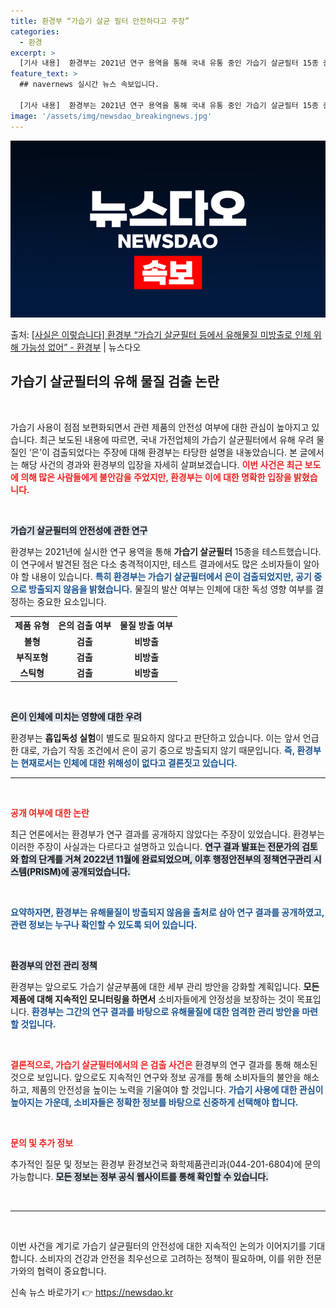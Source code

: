 ```yaml
---
title: 환경부 “가습기 살균 필터 안전하다고 주장”
categories:
  - 환경
excerpt: >
  [기사 내용]  환경부는 2021년 연구 용역을 통해 국내 유통 중인 가습기 살균필터 15종 중 5종에서 유…
feature_text: >
  ## navernews 실시간 뉴스 속보입니다.

  [기사 내용]  환경부는 2021년 연구 용역을 통해 국내 유통 중인 가습기 살균필터 15종 중 5종에서 유…
image: '/assets/img/newsdao_breakingnews.jpg'
---
```


![뉴스다오 속보](/assets/img/newsdao_breakingnews.jpg)

<p>출처: <a href="https://newsdao.kr/2126" rel="dofollow">[사실은 이렇습니다] 환경부 “가습기 살균필터 등에서 유해물질 미방출로 인체 위해 가능성 없어” - 환경부</a> | 뉴스다오</p>

<h2 data-ke-size="size26">가습기 살균필터의 유해 물질 검출 논란</h2>

<p data-ke-size="size16">&nbsp;</p>

가습기 사용이 점점 보편화되면서 관련 제품의 안전성 여부에 대한 관심이 높아지고 있습니다. 최근 보도된 내용에 따르면, 국내 가전업체의 가습기 살균필터에서 유해 우려 물질인 ‘은’이 검출되었다는 주장에 대해 환경부는 타당한 설명을 내놓았습니다. 본 글에서는 해당 사건의 경과와 환경부의 입장을 자세히 살펴보겠습니다. <b><span style="color: #ee2323;">이번 사건은 최근 보도에 의해 많은 사람들에게 불안감을 주었지만, 환경부는 이에 대한 명확한 입장을 밝혔습니다.</span></b>

<p data-ke-size="size16">&nbsp;</p>

<b><span style="background-color: #21538527;">가습기 살균필터의 안전성에 관한 연구</span></b>

환경부는 2021년에 실시한 연구 용역을 통해 <b>가습기 살균필터</b> 15종을 테스트했습니다. 이 연구에서 발견된 점은 다소 충격적이지만, 테스트 결과에서도 많은 소비자들이 알아야 할 내용이 있습니다. <b><span style="color: #1a5490;">특히 환경부는 가습기 살균필터에서 은이 검출되었지만, 공기 중으로 방출되지 않음을 밝혔습니다.</span></b> 물질의 발산 여부는 인체에 대한 독성 영향 여부를 결정하는 중요한 요소입니다.

<table>
    <tr>
        <th style="text-align: center;">제품 유형</th>
        <th style="text-align: center;">은의 검출 여부</th>
        <th style="text-align: center;">물질 방출 여부</th>
    </tr>
    <tr>
        <td style="text-align: center;"><b>볼형</b></td>
        <td style="text-align: center;"><b>검출</b></td>
        <td style="text-align: center;"><b>비방출</b></td>
    </tr>
    <tr>
        <td style="text-align: center;"><b>부직포형</b></td>
        <td style="text-align: center;"><b>검출</b></td>
        <td style="text-align: center;"><b>비방출</b></td>
    </tr>
    <tr>
        <td style="text-align: center;"><b>스틱형</b></td>
        <td style="text-align: center;"><b>검출</b></td>
        <td style="text-align: center;"><b>비방출</b></td>
    </tr>
</table>

<p data-ke-size="size16">&nbsp;</p>

<b><span style="background-color: #21538527;">은이 인체에 미치는 영향에 대한 우려</span></b>

환경부는 <b>흡입독성 실험</b>이 별도로 필요하지 않다고 판단하고 있습니다. 이는 앞서 언급한 대로, 가습기 작동 조건에서 은이 공기 중으로 방출되지 않기 때문입니다. <b><span style="color: #1a5490;">즉, 환경부는 현재로서는 인체에 대한 위해성이 없다고 결론짓고 있습니다.</span></b>

<hr />

<p data-ke-size="size16">&nbsp;</p>

<b><span style="color: #ee2323;">공개 여부에 대한 논란</span></b>

최근 언론에서는 환경부가 연구 결과를 공개하지 않았다는 주장이 있었습니다. 환경부는 이러한 주장이 사실과는 다르다고 설명하고 있습니다. <b><span style="background-color: #21538527;">연구 결과 발표는 전문가의 검토와 합의 단계를 거쳐 2022년 11월에 완료되었으며, 이후 행정안전부의 정책연구관리 시스템(PRISM)에 공개되었습니다.</span></b>

<p data-ke-size="size16">&nbsp;</p>

<b><span style="color: #1a5490;">요약하자면, 환경부는 유해물질이 방출되지 않음을 출처로 삼아 연구 결과를 공개하였고, 관련 정보는 누구나 확인할 수 있도록 되어 있습니다.</span></b>

<p data-ke-size="size16">&nbsp;</p>

<b><span style="background-color: #21538527;">환경부의 안전 관리 정책</span></b>

환경부는 앞으로도 가습기 살균부품에 대한 세부 관리 방안을 강화할 계획입니다. <b>모든 제품에 대해 지속적인 모니터링을 하면서</b> 소비자들에게 안정성을 보장하는 것이 목표입니다. <b><span style="color: #1a5490;">환경부는 그간의 연구 결과를 바탕으로 유해물질에 대한 엄격한 관리 방안을 마련할 것입니다.</span></b>

<p data-ke-size="size16">&nbsp;</p>

<b><span style="color: #ee2323;">결론적으로, 가습기 살균필터에서의 은 검출 사건은</span></b> 환경부의 연구 결과를 통해 해소된 것으로 보입니다. 앞으로도 지속적인 연구와 정보 공개를 통해 소비자들의 불안을 해소하고, 제품의 안전성을 높이는 노력을 기울여야 할 것입니다. <b><span style="color: #1a5490;">가습기 사용에 대한 관심이 높아지는 가운데, 소비자들은 정확한 정보를 바탕으로 신중하게 선택해야 합니다.</span></b>

<p data-ke-size="size16">&nbsp;</p>

<b><span style="color: #ee2323;">문의 및 추가 정보</span></b>

추가적인 질문 및 정보는 환경부 환경보건국 화학제품관리과(044-201-6804)에 문의 가능합니다. <b><span style="background-color: #21538527;">모든 정보는 정부 공식 웹사이트를 통해 확인할 수 있습니다.</span></b>

<p data-ke-size="size16">&nbsp;</p>

<hr />

<p data-ke-size="size16">&nbsp;</p>

이번 사건을 계기로 가습기 살균필터의 안전성에 대한 지속적인 논의가 이어지기를 기대합니다. 소비자의 건강과 안전을 최우선으로 고려하는 정책이 필요하며, 이를 위한 전문가와의 협력이 중요합니다. 

신속 뉴스 바로가기 👉 <a href="https://newsdao.kr" rel="dofollow">https://newsdao.kr</a>


